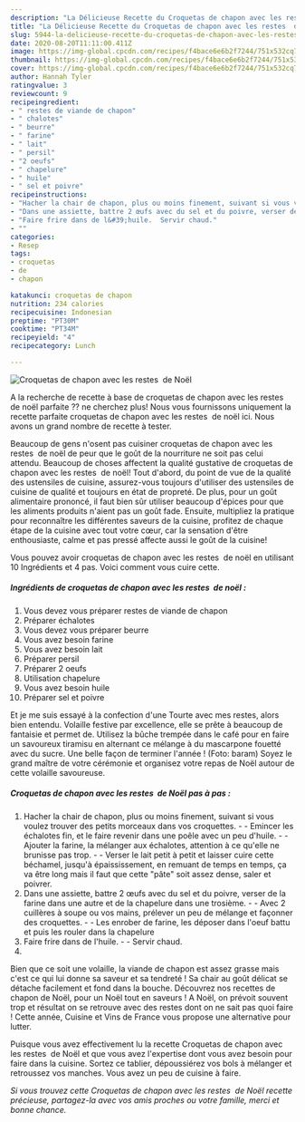 ```yaml
---
description: "La Délicieuse Recette du Croquetas de chapon avec les restes  de Noël"
title: "La Délicieuse Recette du Croquetas de chapon avec les restes  de Noël"
slug: 5944-la-delicieuse-recette-du-croquetas-de-chapon-avec-les-restes-de-noel
date: 2020-08-20T11:11:00.411Z
image: https://img-global.cpcdn.com/recipes/f4bace6e6b2f7244/751x532cq70/croquetas-de-chapon-avec-les-restes-de-noel-photo-principale-de-la-recette.jpg
thumbnail: https://img-global.cpcdn.com/recipes/f4bace6e6b2f7244/751x532cq70/croquetas-de-chapon-avec-les-restes-de-noel-photo-principale-de-la-recette.jpg
cover: https://img-global.cpcdn.com/recipes/f4bace6e6b2f7244/751x532cq70/croquetas-de-chapon-avec-les-restes-de-noel-photo-principale-de-la-recette.jpg
author: Hannah Tyler
ratingvalue: 3
reviewcount: 9
recipeingredient:
- " restes de viande de chapon"
- " chalotes"
- " beurre"
- " farine"
- " lait"
- " persil"
- "2 oeufs"
- " chapelure"
- " huile"
- " sel et poivre"
recipeinstructions:
- "Hacher la chair de chapon, plus ou moins finement, suivant si vous voulez trouver des petits morceaux dans vos croquettes.  Emincer les échalotes fin, et le faire revenir dans une poêle avec un peu d&#39;huile.  Ajouter la farine, la mélanger aux échalotes, attention à ce qu&#39;elle ne brunisse pas trop.  Verser le lait petit à petit et laisser cuire cette béchamel, jusqu&#39;à épaississement, en remuant de temps en temps, ça va être long mais il faut que cette &#34;pâte&#34; soit assez dense, saler et poivrer."
- "Dans une assiette, battre 2 œufs avec du sel et du poivre, verser de la farine dans une autre et de la chapelure dans une trosième.  Avec 2 cuillères à soupe ou vos mains, prélever un peu de mélange et façonner des croquettes.  Les enrober de farine, les déposer dans l&#39;oeuf battu et puis les rouler dans la chapelure"
- "Faire frire dans de l&#39;huile.  Servir chaud."
- ""
categories:
- Resep
tags:
- croquetas
- de
- chapon

katakunci: croquetas de chapon 
nutrition: 234 calories
recipecuisine: Indonesian
preptime: "PT30M"
cooktime: "PT34M"
recipeyield: "4"
recipecategory: Lunch

---
```



![Croquetas de chapon avec les restes  de Noël](https://img-global.cpcdn.com/recipes/f4bace6e6b2f7244/751x532cq70/croquetas-de-chapon-avec-les-restes-de-noel-photo-principale-de-la-recette.jpg)

A la recherche de recette à base de croquetas de chapon avec les restes  de noël parfaite ?? ne cherchez plus! Nous vous fournissons uniquement la recette parfaite croquetas de chapon avec les restes  de noël ici. Nous avons un grand nombre de recette à tester.

Beaucoup de gens n'osent pas cuisiner croquetas de chapon avec les restes  de noël de peur que le goût de la nourriture ne soit pas celui attendu. Beaucoup de choses affectent la qualité gustative de croquetas de chapon avec les restes  de noël! Tout d'abord, du point de vue de la qualité des ustensiles de cuisine, assurez-vous toujours d'utiliser des ustensiles de cuisine de qualité et toujours en état de propreté. De plus, pour un goût alimentaire prononcé, il faut bien sûr utiliser beaucoup d'épices pour que les aliments produits n'aient pas un goût fade. Ensuite, multipliez la pratique pour reconnaître les différentes saveurs de la cuisine, profitez de chaque étape de la cuisine avec tout votre cœur, car la sensation d'être enthousiaste, calme et pas pressé affecte aussi le goût de la cuisine!

<!--inarticleads1-->

Vous pouvez avoir croquetas de chapon avec les restes  de noël en utilisant 10 Ingrédients et 4 pas. Voici comment vous cuire cette.

##### Ingrédients de croquetas de chapon avec les restes  de noël :

1. Vous devez vous préparer  restes de viande de chapon
1. Préparer  échalotes
1. Vous devez vous préparer  beurre
1. Vous avez besoin  farine
1. Vous avez besoin  lait
1. Préparer  persil
1. Préparer 2 oeufs
1. Utilisation  chapelure
1. Vous avez besoin  huile
1. Préparer  sel et poivre


Et je me suis essayé à la confection d&#39;une Tourte avec mes restes, alors bien entendu. Volaille festive par excellence, elle se prête à beaucoup de fantaisie et permet de. Utilisez la bûche trempée dans le café pour en faire un savoureux tiramisu en alternant ce mélange à du mascarpone fouetté avec du sucre. Une belle façon de terminer l&#39;année ! (Foto: baram) Soyez le grand maître de votre cérémonie et organisez votre repas de Noël autour de cette volaille savoureuse. 

<!--inarticleads2-->

##### Croquetas de chapon avec les restes  de Noël pas à pas :

1. Hacher la chair de chapon, plus ou moins finement, suivant si vous voulez trouver des petits morceaux dans vos croquettes. -  - Emincer les échalotes fin, et le faire revenir dans une poêle avec un peu d&#39;huile. -  - Ajouter la farine, la mélanger aux échalotes, attention à ce qu&#39;elle ne brunisse pas trop. -  - Verser le lait petit à petit et laisser cuire cette béchamel, jusqu&#39;à épaississement, en remuant de temps en temps, ça va être long mais il faut que cette &#34;pâte&#34; soit assez dense, saler et poivrer.
1. Dans une assiette, battre 2 œufs avec du sel et du poivre, verser de la farine dans une autre et de la chapelure dans une trosième. -  - Avec 2 cuillères à soupe ou vos mains, prélever un peu de mélange et façonner des croquettes. -  - Les enrober de farine, les déposer dans l&#39;oeuf battu et puis les rouler dans la chapelure
1. Faire frire dans de l&#39;huile. -  - Servir chaud.
1. 


Bien que ce soit une volaille, la viande de chapon est assez grasse mais c&#39;est ce qui lui donne sa saveur et sa tendreté ! Sa chair au goût délicat se détache facilement et fond dans la bouche. Découvrez nos recettes de chapon de Noël, pour un Noël tout en saveurs ! A Noël, on prévoit souvent trop et résultat on se retrouve avec des restes dont on ne sait pas quoi faire ! Cette année, Cuisine et Vins de France vous propose une alternative pour lutter. 

<!--inarticleads1-->

<p>
Puisque vous avez effectivement lu la recette Croquetas de chapon avec les restes  de Noël et que vous avez l'expertise dont vous avez besoin pour faire dans la cuisine. Sortez ce tablier, dépoussiérez vos bols à mélanger et retroussez vos manches. Vous avez un peu de cuisine à faire.
</p>

<p>
<i>Si vous trouvez cette Croquetas de chapon avec les restes  de Noël recette précieuse, partagez-la avec vos amis proches ou votre famille, merci et bonne chance.</i>
</p>
